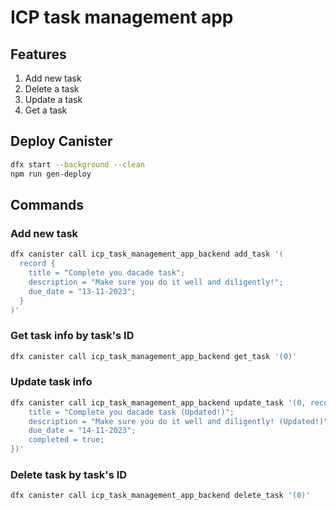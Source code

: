 # ICP task management app

## Features

1. Add new task
2. Delete a task
3. Update a task
4. Get a task

## Deploy Canister

```bash
dfx start --background --clean
npm run gen-deploy
```

## Commands

### Add new task

```bash
dfx canister call icp_task_management_app_backend add_task '(
  record {
    title = "Complete you dacade task";
    description = "Make sure you do it well and diligently!";
    due_date = "13-11-2023";
  }
)'
```

### Get task info by task's ID

```bash
dfx canister call icp_task_management_app_backend get_task '(0)'
```

### Update task info

```bash
dfx canister call icp_task_management_app_backend update_task '(0, record {
  	title = "Complete you dacade task (Updated!)";
    description = "Make sure you do it well and diligently! (Updated!)";
    due_date = "14-11-2023";
    completed = true;
})'
```

### Delete task by task's ID

```bash
dfx canister call icp_task_management_app_backend delete_task '(0)'
```
